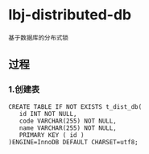 # lbj-distributed-db

    基于数据库的分布式锁
    

## 过程

### 1.创建表
    
    CREATE TABLE IF NOT EXISTS t_dist_db(
       id INT NOT NULL,
       code VARCHAR(255) NOT NULL,
       name VARCHAR(255) NOT NULL,
       PRIMARY KEY ( id )
    )ENGINE=InnoDB DEFAULT CHARSET=utf8;
    
    
    

